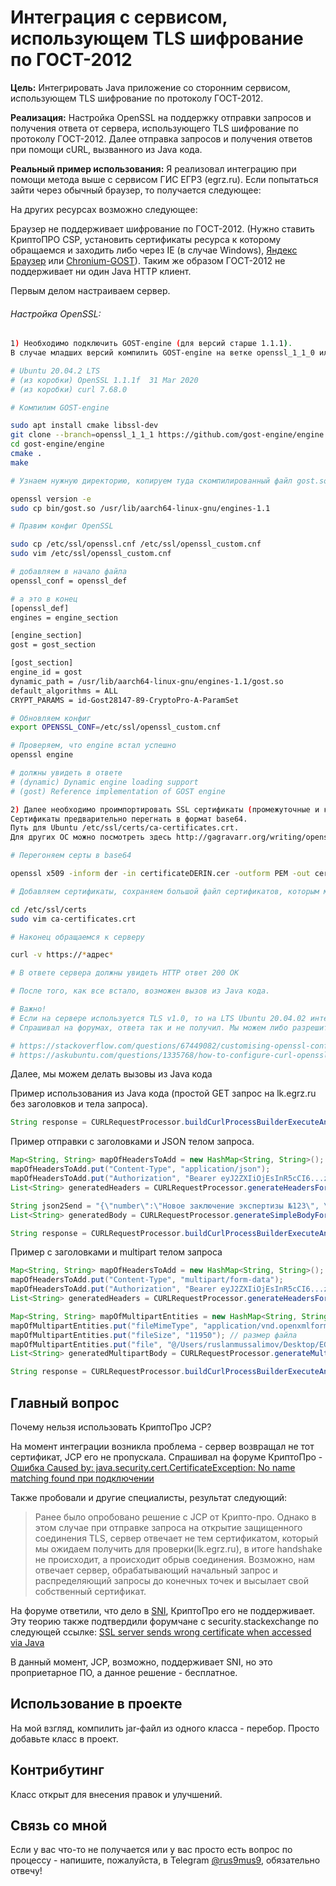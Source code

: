 # Интеграция с сервисом, использующем TLS шифрование по ГОСТ-2012

**Цель:** 
Интегрировать Java приложение со сторонним сервисом, использующем TLS шифрование по протоколу ГОСТ-2012.

**Реализация:**
Настройка OpenSSL на поддержку отправки запросов и получения ответа от сервера, использующего TLS шифрование по протоколу ГОСТ-2012. 
Далее отправка запросов и получения ответов при помощи cURL, вызванного из Java кода.

**Реальный пример использования:**
Я реализовал интеграцию при помощи метода выше с сервисом ГИС ЕГРЗ (egrz.ru). Если попытаться зайти через обычный браузер, то получается следующее:

На других ресурсах возможно следующее:



Браузер не поддерживает шифрование по ГОСТ-2012. (Нужно ставить КриптоПРО CSP, установить сертификаты ресурса к которому обращаемся и заходить либо через IE (в случае Windows), [Яндекс Браузер](https://yandex.ru/support/browser-corporate/tls/tls.html) или [Chronium-GOST](https://www.cryptopro.ru/products/chromium-gost)). Таким же образом ГОСТ-2012 не поддерживает ни один Java HTTP клиент.

Первым делом настраиваем сервер.

###### Настройка OpenSSL:

```bash
1) Необходимо подключить GOST-engine (для версий старше 1.1.1). 
В случае младших версий компилить GOST-engine на ветке openssl_1_1_0 или поставить новый OpenSSL, не удаляя старый. (но лучше обновить, дабы не пришлось связывать другой openssl с curl)

# Ubuntu 20.04.2 LTS
# (из коробки) OpenSSL 1.1.1f  31 Mar 2020
# (из коробки) curl 7.68.0

# Компилим GOST-engine

sudo apt install cmake libssl-dev
git clone --branch=openssl_1_1_1 https://github.com/gost-engine/engine.git gost-engine/engine
cd gost-engine/engine
cmake .
make

# Узнаем нужную директорию, копируем туда скомпилированный файл gost.so

openssl version -e
sudo cp bin/gost.so /usr/lib/aarch64-linux-gnu/engines-1.1

# Правим конфиг OpenSSL

sudo cp /etc/ssl/openssl.cnf /etc/ssl/openssl_custom.cnf
sudo vim /etc/ssl/openssl_custom.cnf

# добавляем в начало файла
openssl_conf = openssl_def

# а это в конец
[openssl_def]
engines = engine_section

[engine_section]
gost = gost_section

[gost_section]
engine_id = gost
dynamic_path = /usr/lib/aarch64-linux-gnu/engines-1.1/gost.so
default_algorithms = ALL
CRYPT_PARAMS = id-Gost28147-89-CryptoPro-A-ParamSet

# Обновляем конфиг
export OPENSSL_CONF=/etc/ssl/openssl_custom.cnf

# Проверяем, что engine встал успешно
openssl engine

# должны увидеть в ответе
# (dynamic) Dynamic engine loading support
# (gost) Reference implementation of GOST engine

2) Далее необходимо проимпортировать SSL сертификаты (промежуточные и конечные) сервера, к которому обращаемся. 
Сертификаты предварительно перегнать в формат base64. 
Путь для Ubuntu /etc/ssl/certs/ca-certificates.crt. 
Для других ОС можно посмотреть здесь http://gagravarr.org/writing/openssl-certs/others.shtml.

# Перегоняем серты в base64

openssl x509 -inform der -in certificateDERIN.cer -outform PEM -out certificateBASE64OUT.crt

# Добавляем сертификаты, сохраняем большой файл сертификатов, которым можно доверять

cd /etc/ssl/certs
sudo vim ca-certificates.crt

# Наконец обращаемся к серверу

curl -v https://*адрес*

# В ответе сервера должны увидеть HTTP ответ 200 OK

# После того, как все встало, возможен вызов из Java кода.

# Важно!
# Если на сервере используется TLS v1.0, то на LTS Ubuntu 20.04.02 интеграция невозможна. На старых CentOS все работает нормально.
# Спрашивал на форумах, ответа так и не получил. Мы можем либо разрешить TLS v1.0, либо подключить GOST engine.

# https://stackoverflow.com/questions/67449082/customising-openssl-config-file-to-make-it-work-with-both-custom-engine-and-tls
# https://askubuntu.com/questions/1335768/how-to-configure-curl-openssl-in-order-to-make-it-work-with-custom-engine-and
```

Далее, мы можем делать вызовы из Java кода

Пример использования из Java кода
(простой GET запрос на lk.egrz.ru без заголовков и тела запроса).

```java
String response = CURLRequestProcessor.buildCurlProcessBuilderExecuteAndGetResponse("GET", "https://lk.egrz.ru", null, null, false);
```

Пример отправки с заголовками и JSON телом запроса.

```java
Map<String, String> mapOfHeadersToAdd = new HashMap<String, String>();
mapOfHeadersToAdd.put("Content-Type", "application/json");    
mapOfHeadersToAdd.put("Authorization", "Bearer eyJ2ZXIiOjEsInR5cCI6...z_HkkdA");
List<String> generatedHeaders = CURLRequestProcessor.generateHeadersForCurlRequest(mapOfHeadersToAdd); // генерируем заголовки

String json2Send = "{\"number\":\"Новое заключение экспертизы №123\", \"dateOfIssue\":\"01.01.2001\"}";
List<String> generatedBody = CURLRequestProcessor.generateSimpleBodyForCurlRequest(json2Send); // генерируем JSON тело запроса

String response = CURLRequestProcessor.buildCurlProcessBuilderExecuteAndGetResponse("POST", "https://lk.egrz.ru/api/expertises/", generatedHeaders, generatedBody, false); // отправляем запрос и получаем ответ
```

Пример с заголовками и multipart телом запроса
```java
Map<String, String> mapOfHeadersToAdd = new HashMap<String, String>();
mapOfHeadersToAdd.put("Content-Type", "multipart/form-data");
mapOfHeadersToAdd.put("Authorization", "Bearer eyJ2ZXIiOjEsInR5cCI6...z_HkkdA");
List<String> generatedHeaders = CURLRequestProcessor.generateHeadersForCurlRequest(mapOfHeadersToAdd); // генерируем заголовки

Map<String, String> mapOfMultipartEntities = new HashMap<String, String>();
mapOfMultipartEntities.put("fileMimeType", "application/vnd.openxmlformats-officedocument.wordprocessingml.document"); // MIME тип для .docx очень длинный
mapOfMultipartEntities.put("fileSize", "11950"); // размер файла
mapOfMultipartEntities.put("file", "@/Users/ruslanmussalimov/Desktop/EGRZ_api.docx"); // файл, который нужно отправить "@" означает берем с диска
List<String> generatedMultipartBody = CURLRequestProcessor.generateMultipartBodyForCurlRequest(mapOfMultipartEntities); // генерирует multipart тело

String response = CURLRequestProcessor.buildCurlProcessBuilderExecuteAndGetResponse("POST", "https://lk.egrz.ru/api/file/uploadFile/", generatedHeaders, generatedMultipartBody, false); // отправляем запрос и получаем ответ
```

## Главный вопрос

Почему нельзя использовать КриптоПро JCP? 

На момент интеграции возникла проблема - сервер возвращал не тот сертификат, JCP его не пропускала. Спрашивал на форуме КриптоПро - [Ошибка Caused by: java.security.cert.CertificateException: No name matching found при подключении](https://www.cryptopro.ru/forum2/default.aspx?g=posts&t=17248)

Также пробовали и другие специалисты, результат следующий:

>Ранее было опробовано решение с JCP от Крипто-про. Однако в этом случае при отправке запроса на открытие защищенного соединения TLS, сервер отвечает не тем сертификатом, который мы ожидаем получить для проверки(lk.egrz.ru), в итоге handshake не происходит, а происходит обрыв соединения. Возможно, нам отвечает сервер, обрабатывающий начальный запрос и распределяющий запросы до конечных точек и высылает свой собственный сертификат.

На форуме ответили, что дело в [SNI](https://ru.wikipedia.org/wiki/Server_Name_Indication), КриптоПро его не поддерживает. Эту теорию также подтвердили форумчане с security.stackexchange по следующей ссылке:
[SSL server sends wrong certificate when accessed via Java](https://security.stackexchange.com/questions/222575/ssl-server-sends-wrong-certificate-when-accessed-via-java)

В данный момент, JCP, возможно, поддерживает SNI, но это проприетарное ПО, а данное решение - бесплатное.

## Использование в проекте

На мой взгляд, компилить jar-файл из одного класса - перебор. Просто добавьте класс в проект.

## Контрибутинг

Класс открыт для внесения правок и улучшений.


## Связь со мной

Если у вас что-то не получается или у вас просто есть вопрос по процессу - напишите, пожалуйста, в Telegram [@rus9mus9](https://t.me/rus9mus9), обязательно отвечу! 